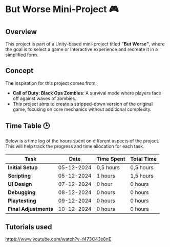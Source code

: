 # But Worse Mini-Project 🎮

## Overview
This project is part of a Unity-based mini-project titled **"But Worse"**, where the goal is to select a game or interactive experience and recreate it in a simplified form.

## Concept
The inspiration for this project comes from:
- **Call of Duty: Black Ops Zombies**: A survival mode where players face off against waves of zombies.
- This project aims to create a stripped-down version of the original game, focusing on core mechanics without additional complexity.

## Time Table 🕒
Below is a time log of the hours spent on different aspects of the project. This will help track the progress and time allocation for each task.

| **Task**                | **Date**       | **Time Spent**  | **Total Time**  |
|-------------------------|----------------|-----------------|-----------------|
| **Initial Setup**        | 05-12-2024     | 0,5 hours       | 0,5 hours       |
| **Scripting**            | 05-12-2024     | 1 hours         | 1,5 hours         |
| **UI Design**            | 07-12-2024     | 0 hour          | 0 hours         |
| **Debugging**            | 08-12-2024     | 0 hours         | 0 hours        |
| **Playtesting**          | 09-12-2024     | 0 hours         | 0 hours        |
| **Final Adjustments**    | 10-12-2024     | 0 hours       | 0 hours      |

## Tutorials used
https://www.youtube.com/watch?v=f473C43s8nE
